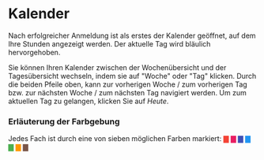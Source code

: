 # Kalender

Nach erfolgreicher Anmeldung ist als erstes der Kalender geöffnet, auf dem Ihre Stunden angezeigt werden. Der aktuelle Tag wird bläulich hervorgehoben.

Sie können Ihren Kalender zwischen der Wochenübersicht und der Tagesübersicht wechseln, indem sie auf "Woche" oder "Tag" klicken. Durch die beiden Pfeile oben, kann zur vorherigen Woche / zum vorherigen Tag bzw. zur nächsten Woche / zum nächsten Tag navigiert werden. Um zum aktuellen Tag zu gelangen, klicken Sie auf _Heute_.

### Erläuterung der Farbgebung

Jedes Fach ist durch eine von sieben möglichen Farben markiert: <span style="color: #F44336">▇</span> <span style="color: #E91E63">▇</span> <span style="color: #3F51B5">▇</span> <span style="color: #2196F3">▇</span> <span style="color: #4CAF50">▇</span> <span style="color: #FF9800">▇</span> <span style="color: #795548">▇</span>

